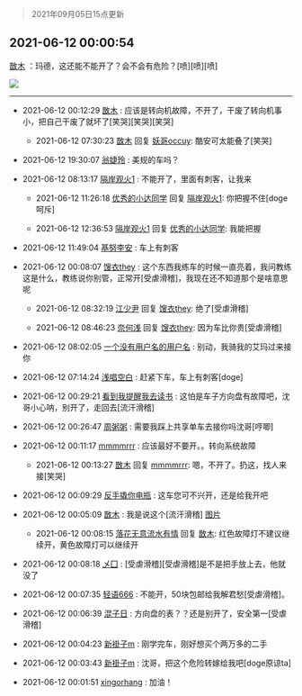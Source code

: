 > 2021年09月05日15点更新
<link rel="stylesheet" href="https://cdn.jsdelivr.net/gh/taotie6/sampleJSON@main/css/photo_show.css">


 ## 2021-06-12 00:00:54 

 [㪚木](https://www.coolapk.com/feed/27665424?shareKey=NTZkYWVhZjg5YTFlNjEzMTc4MGQ~) ：玛德，这还能不能开了？会不会有危险？[喷][喷][喷] 

<div class="album">
<img class="img-item" src="http://image.coolapk.com/feed/2021/0612/00/1081091_d667f1f0_7253_0017@3325x2494.jpeg" />
</div>

 ------- 

- 2021-06-12 00:12:29 [㪚木](uid=1081091) : 应该是转向机故障，不开了，干废了转向机事小，把自己干废了就坏了[笑哭][笑哭][笑哭] 

    - 2021-06-12 07:30:23 [㪚木](uid=1081091) 回复 [妖哥occuy](uid=1388591): 酷安可太能叠了[笑哭] 

- 2021-06-12 19:30:07 [翁婕玲](uid=4137604) : 美规的车吗？ 

- 2021-06-12 08:13:17 [隔岸观火1](uid=1428246) : 不能开了，里面有刺客，让我来 

    - 2021-06-12 11:26:18 [优秀的小达同学](uid=3114536) 回复 [隔岸观火1](uid=1428246): 你把握不住[doge呵斥] 

    - 2021-06-12 12:36:53 [隔岸观火1](uid=1428246) 回复 [优秀的小达同学](uid=3114536): 我能把握 

- 2021-06-12 11:49:04 [基努李安](uid=2093978) : 车上有刺客 

- 2021-06-12 00:08:07 [馊衣they](uid=3626049) : 这个东西我练车的时候一直亮着，我问教练这是什么，教练说你别管，正常开[受虐滑稽]，我现在还不知道那个是啥意思呢 

    - 2021-06-12 08:32:19 [江少尹](uid=3524927) 回复 [馊衣they](uid=3626049): 绝了[受虐滑稽] 

    - 2021-06-12 08:46:23 [奈何浅](uid=1884562) 回复 [馊衣they](uid=3626049): 因为车比你贵[受虐滑稽] 

- 2021-06-12 08:02:05 [一个没有用户名的用户名](uid=1314924) : 别动，我骑我的艾玛过来接你 

- 2021-06-12 07:14:24 [浅唱空白](uid=758612) : 赶紧下车，车上有刺客[doge] 

- 2021-06-12 00:29:21 [看到我提醒我去读书](uid=2577914) : 这怕是车子方向盘有故障吧，沈哥小心呐，别开了，走回去[流汗滑稽] 

- 2021-06-12 00:26:47 [周粥粥](uid=1598457) : 需要我踩上共享单车去接你吗沈哥[哼唧] 

- 2021-06-12 00:11:17 [mmmmrrr](uid=3384805) : 应该最好不要开。。转向系统故障 

    - 2021-06-12 00:13:27 [㪚木](uid=1081091) 回复 [mmmmrrr](uid=3384805): 嗯，不开了。扔这，找人来接[笑哭] 

- 2021-06-12 00:09:29 [反手撬你电瓶](uid=2732675) : 这车您可不兴开，还是给我开吧 

- 2021-06-12 00:05:09 [㪚木](uid=1081091) : 我是说这个[流汗滑稽] [图片](http://image.coolapk.com/feed/2021/0612/00/1081091_1bd3d059_7508_3866@632x768.jpeg)

    - 2021-06-12 00:08:15 [落花无意流水有情](uid=1085596) 回复 [㪚木](uid=1081091): 红色故障灯不建议继续开，黄色故障灯可以继续开 

- 2021-06-12 00:08:18 [乄囗](uid=759206) : [受虐滑稽][受虐滑稽]是不是把手放上去，他就没了 

- 2021-06-12 00:07:35 [轻语666](uid=4120830) : 不能开，50块包邮给我解君愁[受虐滑稽]。 

- 2021-06-12 00:06:39 [混子日](uid=1878276) : 方向盘的表？？还是别开了，安全第一[受虐滑稽] 

- 2021-06-12 00:04:23 [新褂子m](uid=913624) : 刚学完车，刚好想买个两万多的二手 

- 2021-06-12 00:03:43 [新褂子m](uid=913624) : 沈哥，把这个危险转嫁给我吧[doge原谅ta] 

- 2021-06-12 00:01:51 [xingorhang](uid=668659) : 加油！ 

